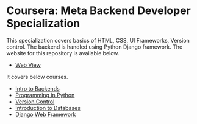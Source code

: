 # Coursera: Meta Backend Developer Specialization

This specialization covers basics of HTML, CSS, UI Frameworks, Version control. The backend is handled using Python Django framework. 
The website for this repository is available below.

- [Web View](https://piyushpatel2005.github.io/meta-backend-developer/)

It covers below courses.

- [Intro to Backends](01-intro-to-backend)
- [Programming in Python](02-programming-in-python)
- [Version Control](03-version-control)
- [Introduction to Databases](04-introduction-to-databases)
- [Django Web Framework](05-django-web-framework)